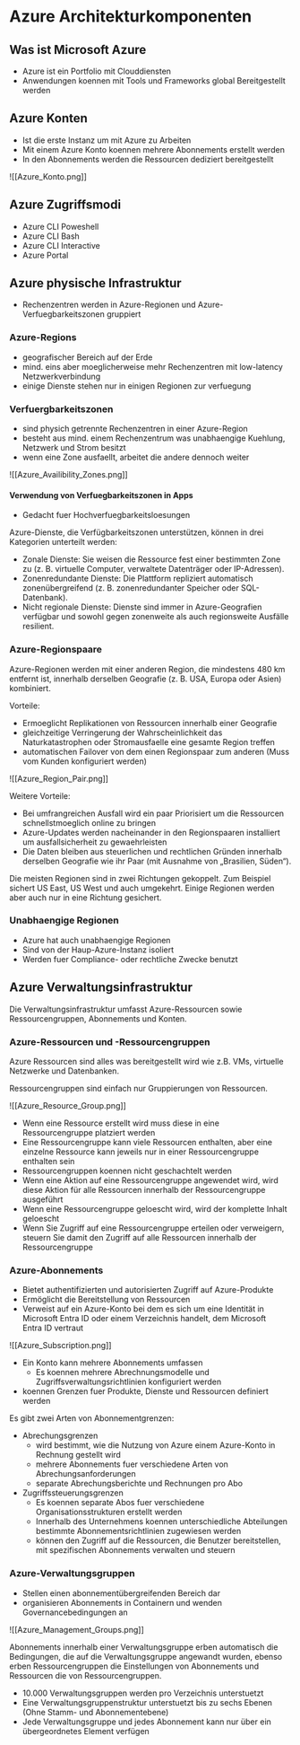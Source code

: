 # Azure Architekturkomponenten

## Was ist Microsoft Azure

- Azure ist ein Portfolio mit Clouddiensten
- Anwendungen koennen mit Tools und Frameworks global Bereitgestellt werden

## Azure Konten

- Ist die erste Instanz um mit Azure zu Arbeiten
- Mit einem Azure Konto koennen mehrere Abonnements erstellt werden
- In den Abonnements werden die Ressourcen dediziert bereitgestellt

![[Azure_Konto.png]]


## Azure Zugriffsmodi

- Azure CLI Poweshell
- Azure CLI Bash
- Azure CLI Interactive
- Azure Portal

## Azure physische Infrastruktur

- Rechenzentren werden in Azure-Regionen und Azure-Verfuegbarkeitszonen gruppiert

### Azure-Regions

- geografischer Bereich auf der Erde
- mind. eins aber moeglicherweise mehr Rechenzentren mit low-latency Netzwerkverbindung
- einige Dienste stehen nur in einigen Regionen zur verfuegung

### Verfuergbarkeitszonen

- sind physich getrennte Rechenzentren in einer Azure-Region
- besteht aus mind. einem Rechenzentrum was unabhaengige Kuehlung, Netzwerk und Strom besitzt
- wenn eine Zone ausfaellt, arbeitet die andere dennoch weiter

![[Azure_Availibility_Zones.png]]

#### Verwendung von Verfuegbarkeitszonen in Apps

- Gedacht fuer Hochverfuegbarkeitsloesungen

Azure-Dienste, die Verfügbarkeitszonen unterstützen, können in drei Kategorien unterteilt werden:

- Zonale Dienste: Sie weisen die Ressource fest einer bestimmten Zone zu (z. B. virtuelle Computer, verwaltete Datenträger oder IP-Adressen).
- Zonenredundante Dienste: Die Plattform repliziert automatisch zonenübergreifend (z. B. zonenredundanter Speicher oder SQL-Datenbank).
- Nicht regionale Dienste: Dienste sind immer in Azure-Geografien verfügbar und sowohl gegen zonenweite als auch regionsweite Ausfälle resilient.

### Azure-Regionspaare

Azure-Regionen werden mit einer anderen Region, die mindestens 480 km entfernt ist, innerhalb derselben Geografie (z. B. USA, Europa oder Asien) kombiniert.

Vorteile: 
- Ermoeglicht Replikationen von Ressourcen innerhalb einer Geografie
- gleichzeitige Verringerung der Wahrscheinlichkeit das Naturkatastrophen oder Stromausfaelle eine gesamte Region treffen
- automatischen Failover von dem einen Regionspaar zum anderen (Muss vom Kunden konfiguriert werden)

![[Azure_Region_Pair.png]]

Weitere Vorteile:
- Bei umfrangreichen Ausfall wird ein paar Priorisiert um die Ressourcen schnellstmoeglich online zu bringen
- Azure-Updates werden nacheinander in den Regionspaaren installiert um ausfallsicherheit zu gewaehrleisten
- Die Daten bleiben aus steuerlichen und rechtlichen Gründen innerhalb derselben Geografie wie ihr Paar (mit Ausnahme von „Brasilien, Süden“).

Die meisten Regionen sind in zwei Richtungen gekoppelt. Zum Beispiel sichert US East, US West und auch umgekehrt. Einige Regionen werden aber auch nur in eine Richtung gesichert.

### Unabhaengige Regionen

- Azure hat auch unabhaengige Regionen
- Sind von der Haup-Azure-Instanz isoliert 
- Werden fuer Compliance- oder rechtliche Zwecke benutzt

## Azure Verwaltungsinfrastruktur

Die Verwaltungsinfrastruktur umfasst Azure-Ressourcen sowie Ressourcengruppen, Abonnements und Konten.

### Azure-Ressourcen und -Ressourcengruppen

Azure Ressourcen sind alles was bereitgestellt wird wie z.B. VMs, virtuelle Netzwerke und Datenbanken. 

Ressourcengruppen sind einfach nur Gruppierungen von Ressourcen.

![[Azure_Resource_Group.png]]

- Wenn eine Ressource erstellt wird muss diese in eine Ressourcengruppe platziert werden
- Eine Ressourcengruppe kann viele Ressourcen enthalten, aber eine einzelne Ressource kann jeweils nur in einer Ressourcengruppe enthalten sein
-  Ressourcengruppen koennen nicht geschachtelt werden
-  Wenn eine Aktion auf eine Ressourcengruppe angewendet wird, wird diese Aktion für alle Ressourcen innerhalb der Ressourcengruppe ausgeführt
- Wenn eine Ressourcengruppe geloescht wird, wird der komplette Inhalt geloescht
- Wenn Sie Zugriff auf eine Ressourcengruppe erteilen oder verweigern, steuern Sie damit den Zugriff auf alle Ressourcen innerhalb der Ressourcengruppe

### Azure-Abonnements

- Bietet authentifizierten und autorisierten Zugriff auf Azure-Produkte
- Ermöglicht die Bereitstellung von Ressourcen
- Verweist auf ein Azure-Konto bei dem es sich um eine Identität in Microsoft Entra ID oder einem Verzeichnis handelt, dem Microsoft Entra ID vertraut

![[Azure_Subscription.png]]

- Ein Konto kann mehrere Abonnements umfassen
	- Es koennen mehrere Abrechnungsmodelle und Zugriffsverwaltungsrichtlinien konfiguriert werden
- koennen Grenzen fuer Produkte, Dienste und Ressourcen definiert werden

Es gibt zwei Arten von Abonnementgrenzen:
- Abrechungsgrenzen
	- wird bestimmt, wie die Nutzung von Azure einem Azure-Konto in Rechnung gestellt wird
	- mehrere Abonnements fuer verschiedene Arten von Abrechungsanforderungen
	- separate Abrechungsberichte und Rechnungen pro Abo
- Zugriffssteuerungsgrenzen
	- Es koennen separate Abos fuer verschiedene Organisationsstrukturen erstellt werden
	- Innerhalb des Unternehmens koennen unterschiedliche Abteilungen bestimmte Abonnementsrichtlinien zugewiesen werden
	- können den Zugriff auf die Ressourcen, die Benutzer bereitstellen, mit spezifischen Abonnements verwalten und steuern

### Azure-Verwaltungsgruppen

- Stellen einen abonnementübergreifenden Bereich dar
- organisieren Abonnements in Containern und wenden Governancebedingungen an

![[Azure_Management_Groups.png]]

Abonnements innerhalb einer Verwaltungsgruppe erben automatisch die Bedingungen, die auf die Verwaltungsgruppe angewandt wurden, ebenso erben Ressourcengruppen die Einstellungen von Abonnements und Ressourcen die von Ressourcengruppen.

- 10.000 Verwaltungsgruppen werden pro Verzeichnis unterstuetzt
- Eine Verwaltungsgruppenstruktur unterstuetzt bis zu sechs Ebenen (Ohne Stamm- und Abonnementebene)
- Jede Verwaltungsgruppe und jedes Abonnement kann nur über ein übergeordnetes Element verfügen

